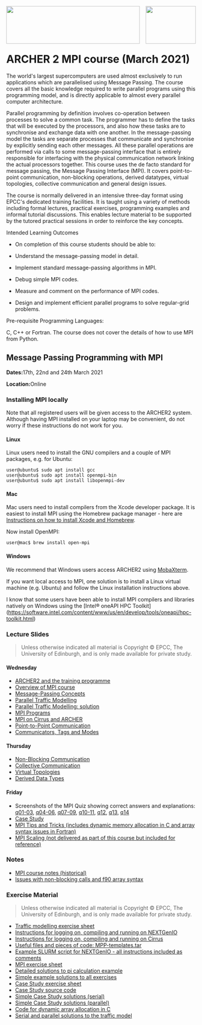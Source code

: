 <img src="./images/Archer2_logo.png"  width="355" height="100" align="left"> <img src="./images/epcc_logo.jpg" align="right" width="133" height="100">

<br /><br /><br /><br /><br />

# ARCHER 2 MPI course (March 2021)

The world's largest supercomputers are used almost exclusively to run
applications which are parallelised using Message Passing. The course
covers all the basic knowledge required to write parallel programs
using this programming model, and is directly applicable to almost
every parallel computer architecture.

Parallel programming by definition involves co-operation between
processes to solve a common task. The programmer has to define the
tasks that will be executed by the processors, and also how these
tasks are to synchronise and exchange data with one another. In the
message-passing model the tasks are separate processes that
communicate and synchronise by explicitly sending each other
messages. All these parallel operations are performed via calls to
some message-passing interface that is entirely responsible for
interfacing with the physical communication network linking the actual
processors together. This course uses the de facto standard for
message passing, the Message Passing Interface (MPI). It covers
point-to-point communication, non-blocking operations, derived
datatypes, virtual topologies, collective communication and general
design issues.

The course is normally delivered in an intensive three-day format
using EPCC's dedicated training facilities. It is taught using a
variety of methods including formal lectures, practical exercises,
programming examples and informal tutorial discussions. This enables
lecture material to be supported by the tutored practical sessions in
order to reinforce the key concepts.

Intended Learning Outcomes

 * On completion of this course students should be able to:

 * Understand the message-passing model in detail.

 * Implement standard message-passing algorithms in MPI.

 * Debug simple MPI codes.

 * Measure and comment on the performance of MPI codes.

 * Design and implement efficient parallel programs to solve
regular-grid problems.

Pre-requisite Programming Languages:

C, C++ or Fortran. The course does not cover the details of how to use
MPI from Python.

<h2>Message Passing Programming with MPI</h2>

<p><strong>Dates:</strong>17th, 22nd and 24th March 2021
<p><strong>Location:</strong>Online</p>

<h3>Installing MPI locally</h3>

Note that all registered users will be given access to the ARCHER2
system. Although having MPI installed on your laptop may be
convenient, do not worry if these instructions do not work for you.

<h4>Linux</h4>

Linux users need to install the GNU compilers and a couple of MPI packages,
e.g. for Ubuntu:

    user@ubuntu$ sudo apt install gcc
    user@ubuntu$ sudo apt install openmpi-bin
    user@ubuntu$ sudo apt install libopenmpi-dev

<h4>Mac</h4>

Mac users need to install compilers from the Xcode developer
package. It is easiest to install MPI using the Homebrew package
manager - here are [Instructions on how to install Xcode and
Homebrew](https://www.moncefbelyamani.com/how-to-install-xcode-homebrew-git-rvm-ruby-on-mac/).

Now install OpenMPI:

    user@mac$ brew install open-mpi

<h4>Windows</h4>

We recommend that Windows users access ARCHER2 using
[MobaXterm](https://docs.archer2.ac.uk/user-guide/connecting/#windows).

If you want local access to MPI, one solution is to install a Linux
virtual machine (e.g. Ubuntu) and follow the Linux installation
instructions above.

I know that some users have been able to install MPI compilers and libraries natively on Windows using the [Intel® oneAPI HPC Toolkit]
(https://software.intel.com/content/www/us/en/develop/tools/oneapi/hpc-toolkit.html)

<h3>Lecture Slides</h3>

<p><blockquote>Unless otherwise indicated all material is Copyright
&copy; EPCC, The University of Edinburgh, and is only made available
for private study. </blockquote></p>

<h4>Wednesday</h4>

<ul>
<li><a href="slides/L00-ARCHER2-PTC-Intro.pdf">ARCHER2 and the training programme</a>
<li><a href="slides/L00-overview_3day.pdf">Overview of MPI course</a>
<li><a href="slides/L01-mpconcepts.pdf">Message-Passing Concepts</a>
<li><a href="slides/E01-traffic.pdf">Parallel Traffic Modelling</a>
<li><a href="slides/road-solution.pdf">Parallel Traffic Modelling: solution</a>
<li><a href="slides/L02-intro.pdf">MPI Programs</a>
<li><a href="slides/L03-archer-cirrus-mpi.pdf">MPI on Cirrus and ARCHER</a>
<li><a href="slides/L04-pt2pt.pdf">Point-to-Point Communication</a>
<li><a href="slides/L06-modetagcomm.pdf">Communicators, Tags and Modes</a>
</ul>

<h4>Thursday</h4>

<ul>

<li><a href="slides/L07-nonblocking.pdf">Non-Blocking Communication</a>
<li><a href="slides/L08-collective.pdf">Collective Communication</a>
<li><a href="slides/L09-topology.pdf">Virtual Topologies</a>
<li><a href="slides/L10-derivedtypes.pdf">Derived Data Types</a> 

</ul>

<h4>Friday</h4>

<ul>
<li>Screenshots of the MPI Quiz showing correct answers and explanations: 
<a href="exercises/MPP-quiz-q01-03.png">q01-03</a>, 
<a href="exercises/MPP-quiz-q04-06.png">q04-06</a>, 
<a href="exercises/MPP-quiz-q07-09.png">q07-09</a>, 
<a href="exercises/MPP-quiz-q10-11.png">q10-11</a>, 
<a href="exercises/MPP-quiz-q12.png">q12</a>, 
<a href="exercises/MPP-quiz-q13.png">q13</a>, 
<a href="exercises/MPP-quiz-q14.png">q14</a>
<li><a href="slides/L11-casestudy.pdf">Case Study</a>
<li><a href="slides/L12-tipsandtricks.pdf">MPI Tips and Tricks (includes dynamic memory allocation in C and array syntax issues in Fortran)</a>
<li><a href="slides/L13-scaling.pdf">MPI Scaling (not delivered as part of this course but included for reference)</a>
</ul>

<h3>Notes</h3>

<ul>
<li><a href="notes/MPP-notes.pdf">MPI course notes (historical)</a>
<li><a href="notes/MPP-f90issues.pdf">Issues with non-blocking calls and f90 array syntax</a>
</ul>

<h3>Exercise Material</h3>

<p><blockquote>Unless otherwise indicated all material is Copyright &copy; EPCC, The University of Edinburgh, and is only made available for private study. </blockquote></p>

<ul>
<li><a href="exercises/road.pdf">Traffic modelling exercise sheet</a></li>
<li><a href="exercises/NEXTGenIO-MPI-cribsheet.pdf">Instructions for logging on, compiling and running on NEXTGenIO</a></li>
<li><a href="exercises/Cirrus-MPI-cribsheet.pdf">Instructions for logging on, compiling and running on Cirrus</a></li>
<li><a href="exercises/MPP-templates.tar">Useful files and pieces of code: MPP-templates.tar</a></li>
<li><a href="exercises/hello.job">Example SLURM script for NEXTGenIO - all instructions included as comments</a></li>
<li><a href="exercises/MPP-exercises.pdf">MPI exercise sheet</a></li>
<li><a href="exercises/MPP-pi.tar">Detailed solutions to pi calculation example</a>
<li><a href="exercises/MPP-solutions.tar">Simple example solutions to all exercises</a>
<li><a href="exercises/MPP-casestudy.pdf">Case Study exercise sheet</a></li>
<li><a href="exercises/MPP-casestudy.tar.gz">Case Study source code</a></li>
<li><a href="exercises/MPP-caseserial.tar">Simple Case Study solutions (serial)</a></li>
<li><a href="exercises/MPP-casesolns.tar">Simple Case Study solutions (parallel)</a></li>
<li><a href="exercises/MPP-arralloc.tar">Code for dynamic array allocation in C</a>
<li><a href="exercises/MPP-traffic.tar">Serial and parallel solutions to the traffic model</a></li>
</ul>
